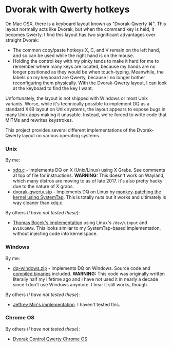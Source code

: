 # Dvorak with Qwerty hotkeys

On Mac OSX, there is a keyboard layout known as "Dvorak-Qwerty ⌘".  This layout normally acts like Dvorak, but when the command key is held, it becomes Qwerty.  I find this layout has two significant advantages over straight Dvorak:
  * The common copy/paste hotkeys X, C, and V remain on the left hand, and so can be used while the right hand is on the mouse.
  * Holding the control key with my pinky tends to make it hard for me to remember where many keys are located, because my hands are no longer positioned as they would be when touch-typing.  Meanwhile, the labels on my keyboard are Qwerty, because I no longer bother reconfiguring them physically.  With the Dvorak-Qwerty layout, I can look at the keyboard to find the key I want.

Unfortunately, the layout is not shipped with Windows or most Unix variants.  Worse, while it's technically possible to implement DQ as a standard XKB layout on Unix systems, the layout appears to expose bugs in many Unix apps making it unusable. Instead, we're forced to write code that MITMs and rewrites keystrokes.

This project provides several different implementations of the Dvorak-Qwerty layout on various operating systems.

### Unix

By me:

* [xdq.c](unix/xdq.c) - Implements DQ on X (Unix/Linux) using X Grabs. See comments at top of file for instructions. **WARNING:** This doesn't work on Wayland, which many distros are moving to as of late 2017. It's also pretty hacky due to the nature of X grabs.
* [dvorak-qwerty.stp](unix/dvorak-qwerty.stp) - Implements DQ on Linux by [monkey-patching the kernel using SystemTap](https://blog.cloudflare.com/how-to-monkey-patch-the-linux-kernel/). This is totally nuts but it works and ultimately is way cleaner than xdq.c.

By others (*I have not tested these*):

* [Thomas Bocek's implementation](https://github.com/tbocek/dvorak) using Linux's `/dev/uinput` and `EVIOCGRAB`. This looks similar to my SystemTap-based implementation, without injecting code into kernelspace.

### Windows

By me:

* [dq-windows.zip](https://github.com/kentonv/dvorak-qwerty/releases/download/ancient/dq-windows.zip) - Implements DQ on Windows.  Source code and [compiled binaries](https://github.com/kentonv/dvorak-qwerty/releases) included. **WARNING:** This code was originally written literally half my lifetime ago and I have not used it in nearly a decade since I don't use Windows anymore. I hear it still works, though.

By others (*I have not tested these*):

* [Jeffrey Min's implementation](https://github.com/chid/dvorak-querty/tree/master/dverty). I haven't tested this.

### Chrome OS

By others (*I have not tested these*):

* [Dvorak Control Qwerty Chrome OS](https://github.com/7fe/dvorak-qwerty-chromeos)
